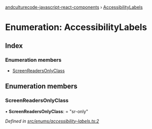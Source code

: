 [andculturecode-javascript-react-components](../README.md) › [AccessibilityLabels](accessibilitylabels.md)

# Enumeration: AccessibilityLabels

## Index

### Enumeration members

* [ScreenReadersOnlyClass](accessibilitylabels.md#screenreadersonlyclass)

## Enumeration members

###  ScreenReadersOnlyClass

• **ScreenReadersOnlyClass**: = "sr-only"

*Defined in [src/enums/accessibility-labels.ts:2](https://github.com/phess101/AndcultureCode.JavaScript.React.Components/blob/5fd6ba2/src/enums/accessibility-labels.ts#L2)*
